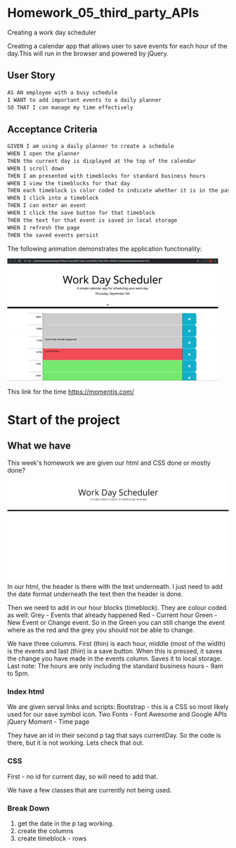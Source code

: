 # Homework_05_third_party_APIs
Creating a work day scheduler

Creating a calendar app that allows user to save events for each hour of the day.This will run in the browser and powered by jQuery.

## User Story

```md
AS AN employee with a busy schedule
I WANT to add important events to a daily planner
SO THAT I can manage my time effectively
```

## Acceptance Criteria

```md
GIVEN I am using a daily planner to create a schedule
WHEN I open the planner
THEN the current day is displayed at the top of the calendar
WHEN I scroll down
THEN I am presented with timeblocks for standard business hours
WHEN I view the timeblocks for that day
THEN each timeblock is color coded to indicate whether it is in the past, present, or future
WHEN I click into a timeblock
THEN I can enter an event
WHEN I click the save button for that timeblock
THEN the text for that event is saved in local storage
WHEN I refresh the page
THEN the saved events persist
```

The following animation demonstrates the application functionality:

![A user clicks on slots on the color-coded calendar and edits the events.](./Assets/05-third-party-apis-homework-demo.gif)


This link for the time https://momentjs.com/

# Start of the project

## What we have
 
This week's homework we are given our html and CSS done or mostly done? 

<img src="Assets\Starting Point\HTML.JPG">
In our html, the header is there with the text underneath. I just need to add the date format underneath the text then the header is done.

Then we need to add in our hour blocks (timeblock). They are colour coded as well:
Grey - Events that already happened
Red - Current hour
Green - New Event or Change event. 
So in the Green you can still change the event where as the red and the grey you should not be able to change.

We have three columns. First (thin) is each hour, middle (most of the width) is the events and last (thin) is a save button. When this is pressed, it saves the change you have made in the events column. Saves it to local storage.
Last note: The hours are only including the standard business hours - 9am to 5pm.

### Index html

We are given serval links and scripts:
Bootstrap - this is a CSS so most likely used for our save symbol icon.
Two Fonts - Font Awesome and Google APIs
jQuery
Moment - Time page

They have an id in their second p tag that says currentDay. So the code is there, but it is not working. Lets check that out.

### CSS

First - no id for current day, so will need to add that.

We have a few classes that are currently not being used.

### Break Down
1. get the date in the p tag working. 
2. create the columns
3. create timeblock - rows